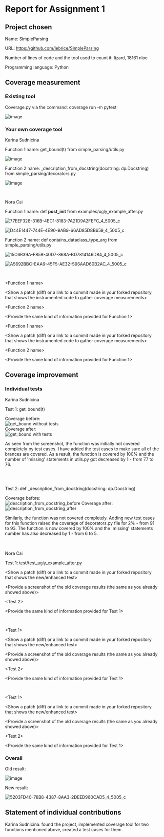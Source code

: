 # Report for Assignment 1

## Project chosen

Name: SimpleParsing

URL: https://github.com/lebrice/SimpleParsing

Number of lines of code and the tool used to count it: lizard, 18161 nloc

Programming language: Python

## Coverage measurement

### Existing tool

Coverage.py via the command: coverage run -m pytest

![image](https://github.com/noracai26/SimpleParsing/assets/76873802/8d8e2c1e-9066-43c6-b77f-f3e3a1a953c4)


### Your own coverage tool

<The following is supposed to be repeated for each group member>

<Group member name> Karina Sudnicina

Function 1 name: get_bound(t) from simple_parsing/utils.py

![image](https://github.com/noracai26/SimpleParsing/assets/76873802/359c53f7-65f6-42f9-a90b-c7386723108f)


Function 2 name: _description_from_docstring(docstring: dp.Docstring) from simple_parsing/decorators.py

![image](https://github.com/noracai26/SimpleParsing/assets/76873802/d43a7a5b-f63d-4435-948e-5dceabd67bf2)

<br>

<Group member name>Nora Cai

Function 1 name: def __post_init__ from examples/ugly_example_after.py


![77EEF328-316B-4EC1-8183-7A21D9A2FEFC_4_5005_c](https://github.com/noracai26/SimpleParsing/assets/90709657/4a7991f0-7bee-4119-9b57-ea2a1272c192)


![D44E1447-744E-4E90-9AB9-66AD85D8B659_4_5005_c](https://github.com/noracai26/SimpleParsing/assets/90709657/6d2dc978-f224-43af-9ec5-1e5640ca720a)


Function 2 name: def contains_dataclass_type_arg from simple_parsing/utils.py

![15C6B39A-F85B-40D7-868A-BD7814146D84_4_5005_c](https://github.com/noracai26/SimpleParsing/assets/90709657/d2762aaa-7c95-482d-ba27-7cb13ed9e99d)

![A5692BBC-EAA6-45F5-AE32-596AAD60B2AC_4_5005_c](https://github.com/noracai26/SimpleParsing/assets/90709657/4176aeb4-b232-42be-9ef4-db9332c05861)


<br>

<Group member name>

<Function 1 name>

<Show a patch (diff) or a link to a commit made in your forked repository that shows the instrumented code to gather coverage measurements>

<Provide a screenshot of the coverage results output by the instrumentation>

<Function 2 name>

<Provide the same kind of information provided for Function 1>
<br>

<Group member name>

<Function 1 name>

<Show a patch (diff) or a link to a commit made in your forked repository that shows the instrumented code to gather coverage measurements>

<Provide a screenshot of the coverage results output by the instrumentation>

<Function 2 name>

<Provide the same kind of information provided for Function 1>
<br>

## Coverage improvement

### Individual tests

<The following is supposed to be repeated for each group member>

<Group member name> Karina Sudnicina

Test 1: get_bound(t)

Coverage before: <br>![get_bound without tests](https://github.com/noracai26/SimpleParsing/assets/76873802/f370b19e-382e-4de3-bb8b-1c51e5645143)<br>
Coverage after: <br> ![get_bound with tests](https://github.com/noracai26/SimpleParsing/assets/76873802/de09d705-46b9-448c-b2a0-4ff9d19eb5c0)


<State the coverage improvement with a number and elaborate on why the coverage is improved>
As seen from the screenshot, the function was initially not covered completely by test cases. I have added the test cases to make sure all of the brances are covered. As a result, the function is covered by 100%
and the number of 'missing' statements in utils.py got decreased by 1 - from 77 to 76.

<br><br>

Test 2: def _description_from_docstring(docstring: dp.Docstring)

Coverage before: <br> ![description_from_docstring_before](https://github.com/noracai26/SimpleParsing/assets/76873802/070a6577-33d7-4159-af7f-2f35631175da)
Coverage after: <br>![description_from_docstring_after](https://github.com/noracai26/SimpleParsing/assets/76873802/d51ca4b7-f9d7-4970-9623-e3aa70e3ad1e)

<State the coverage improvement with a number and elaborate on why the coverage is improved>
Similarly, the function was not covered completely. Adding new test cases for this function raised the coverage of decorators.py file for 2% - from 91 to 93. The function is now covered by 100% and the 'missing' statements number has also decreased by 1 - from 6 to 5. 

<br><br>
<Group member name> Nora Cai

Test 1: test/test_ugly_example_after.py

<Show a patch (diff) or a link to a commit made in your forked repository that shows the new/enhanced test>

<Provide a screenshot of the old coverage results (the same as you already showed above)>

<Provide a screenshot of the new coverage results>

<State the coverage improvement with a number and elaborate on why the coverage is improved>

<Test 2>

<Provide the same kind of information provided for Test 1>


<br>
<Group member name>

<Test 1>

<Show a patch (diff) or a link to a commit made in your forked repository that shows the new/enhanced test>

<Provide a screenshot of the old coverage results (the same as you already showed above)>

<Provide a screenshot of the new coverage results>

<State the coverage improvement with a number and elaborate on why the coverage is improved>

<Test 2>

<Provide the same kind of information provided for Test 1>


<br>
<Group member name>

<Test 1>

<Show a patch (diff) or a link to a commit made in your forked repository that shows the new/enhanced test>

<Provide a screenshot of the old coverage results (the same as you already showed above)>

<Provide a screenshot of the new coverage results>

<State the coverage improvement with a number and elaborate on why the coverage is improved>

<Test 2>

<Provide the same kind of information provided for Test 1>

### Overall

Old result:

![image](https://github.com/noracai26/SimpleParsing/assets/76873802/8d8e2c1e-9066-43c6-b77f-f3e3a1a953c4)

<Provide a screenshot of the new coverage results by running the existing tool using all test modifications made by the group>
New result:

![5203FD40-78B8-4387-8AA3-2DEED960CAD5_4_5005_c](https://github.com/noracai26/SimpleParsing/assets/90709657/d9827642-a80c-4005-af8a-5082ed2dfaac)

## Statement of individual contributions


<Write what each group member did>
Karina Sudnicina: found the project, implemented coverage tool for two functions mentioned above, created a test cases for them.
